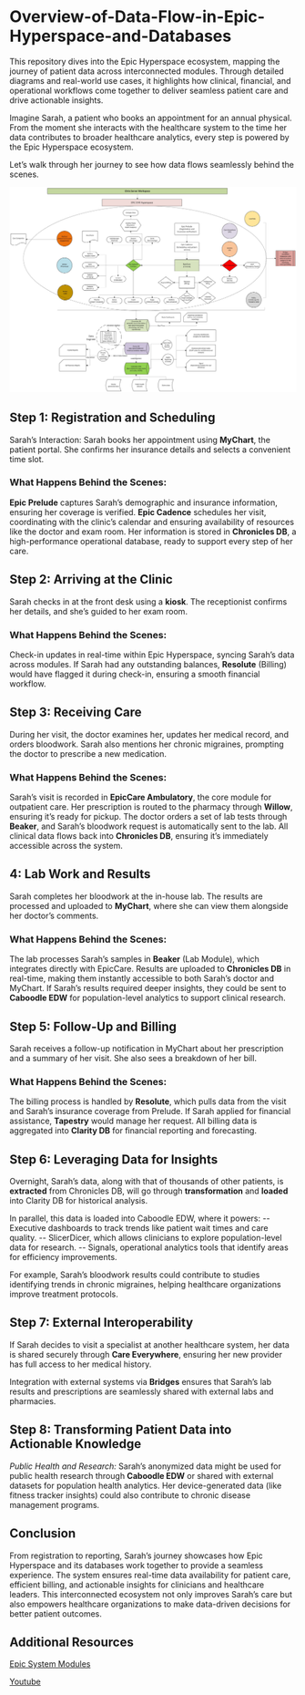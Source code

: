 # Overview-of-Data-Flow-in-Epic-Hyperspace-and-Databases
This repository dives into the Epic Hyperspace ecosystem, mapping the journey of patient data across interconnected modules. Through detailed diagrams and real-world use cases, it highlights how clinical, financial, and operational workflows come together to deliver seamless patient care and drive actionable insights.

Imagine Sarah, a patient who books an appointment for an annual physical. From the moment she interacts with the healthcare system to the time her data contributes to broader healthcare analytics, every step is powered by the Epic Hyperspace ecosystem. 

Let’s walk through her journey to see how data flows seamlessly behind the scenes.

![DataFlowchart](https://github.com/rajarapuraj/Overview-of-Data-Flow-in-Epic-Hyperspace-and-Databases/blob/main/Data%20Flowchart.jpeg?raw=true)

## Step 1: Registration and Scheduling
Sarah’s Interaction: Sarah books her appointment using **MyChart**, the patient portal. She confirms her insurance details and selects a convenient time slot.
### What Happens Behind the Scenes:
**Epic Prelude** captures Sarah’s demographic and insurance information, ensuring her coverage is verified.
**Epic Cadence** schedules her visit, coordinating with the clinic’s calendar and ensuring availability of resources like the doctor and exam room.
Her information is stored in **Chronicles DB**, a high-performance operational database, ready to support every step of her care.

## Step 2: Arriving at the Clinic
Sarah checks in at the front desk using a **kiosk**. The receptionist confirms her details, and she’s guided to her exam room.
### What Happens Behind the Scenes:
Check-in updates in real-time within Epic Hyperspace, syncing Sarah’s data across modules.
If Sarah had any outstanding balances, **Resolute** (Billing) would have flagged it during check-in, ensuring a smooth financial workflow.

## Step 3: Receiving Care
During her visit, the doctor examines her, updates her medical record, and orders bloodwork. Sarah also mentions her chronic migraines, prompting the doctor to prescribe a new medication.
### What Happens Behind the Scenes:
Sarah’s visit is recorded in **EpicCare Ambulatory**, the core module for outpatient care.
Her prescription is routed to the pharmacy through **Willow**, ensuring it’s ready for pickup.
The doctor orders a set of lab tests through **Beaker**, and Sarah’s bloodwork request is automatically sent to the lab.
All clinical data flows back into **Chronicles DB**, ensuring it’s immediately accessible across the system.

## 4: Lab Work and Results
Sarah completes her bloodwork at the in-house lab. The results are processed and uploaded to **MyChart**, where she can view them alongside her doctor’s comments.
### What Happens Behind the Scenes:
The lab processes Sarah’s samples in **Beaker** (Lab Module), which integrates directly with EpicCare.
Results are uploaded to **Chronicles DB** in real-time, making them instantly accessible to both Sarah’s doctor and MyChart.
If Sarah’s results required deeper insights, they could be sent to **Caboodle EDW** for population-level analytics to support clinical research.

## Step 5: Follow-Up and Billing
Sarah receives a follow-up notification in MyChart about her prescription and a summary of her visit. She also sees a breakdown of her bill.
### What Happens Behind the Scenes:
The billing process is handled by **Resolute**, which pulls data from the visit and Sarah’s insurance coverage from Prelude.
If Sarah applied for financial assistance, **Tapestry** would manage her request.
All billing data is aggregated into **Clarity DB** for financial reporting and forecasting.

## Step 6: Leveraging Data for Insights
Overnight, Sarah’s data, along with that of thousands of other patients, is **extracted** from Chronicles DB, will go through **transformation** and **loaded** into Clarity DB for historical analysis.

In parallel, this data is loaded into Caboodle EDW, where it powers:
-- Executive dashboards to track trends like patient wait times and care quality.
-- SlicerDicer, which allows clinicians to explore population-level data for research.
-- Signals, operational analytics tools that identify areas for efficiency improvements.

For example, Sarah’s bloodwork results could contribute to studies identifying trends in chronic migraines, helping healthcare organizations improve treatment protocols.

## Step 7: External Interoperability
If Sarah decides to visit a specialist at another healthcare system, her data is shared securely through **Care Everywhere**, ensuring her new provider has full access to her medical history.

Integration with external systems via **Bridges** ensures that Sarah’s lab results and prescriptions are seamlessly shared with external labs and pharmacies.

## Step 8: Transforming Patient Data into Actionable Knowledge
_Public Health and Research:_
Sarah’s anonymized data might be used for public health research through **Caboodle EDW** or shared with external datasets for population health analytics.
Her device-generated data (like fitness tracker insights) could also contribute to chronic disease management programs.

## Conclusion
From registration to reporting, Sarah’s journey showcases how Epic Hyperspace and its databases work together to provide a seamless experience. The system ensures real-time data availability for patient care, efficient billing, and actionable insights for clinicians and healthcare leaders. This interconnected ecosystem not only improves Sarah’s care but also empowers healthcare organizations to make data-driven decisions for better patient outcomes.

## Additional Resources
[Epic System Modules](https://healthcareitskills.com/epic-systems-modules/)

[Youtube](https://www.youtube.com/watch?v=hvaSE8DmYlw)
